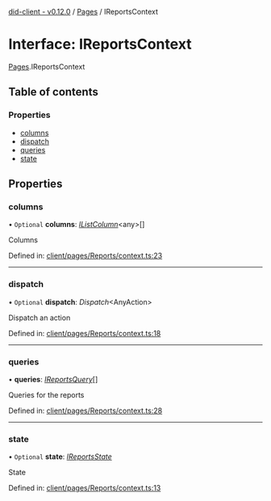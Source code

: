 [did-client - v0.12.0](../README.md) / [Pages](../modules/pages.md) / IReportsContext

# Interface: IReportsContext

[Pages](../modules/pages.md).IReportsContext

## Table of contents

### Properties

- [columns](pages.ireportscontext.md#columns)
- [dispatch](pages.ireportscontext.md#dispatch)
- [queries](pages.ireportscontext.md#queries)
- [state](pages.ireportscontext.md#state)

## Properties

### columns

• `Optional` **columns**: [*IListColumn*](components.ilistcolumn.md)<any\>[]

Columns

Defined in: [client/pages/Reports/context.ts:23](https://github.com/Puzzlepart/did/blob/dev/client/pages/Reports/context.ts#L23)

___

### dispatch

• `Optional` **dispatch**: *Dispatch*<AnyAction\>

Dispatch an action

Defined in: [client/pages/Reports/context.ts:18](https://github.com/Puzzlepart/did/blob/dev/client/pages/Reports/context.ts#L18)

___

### queries

• **queries**: [*IReportsQuery*](pages.ireportsquery.md)[]

Queries for the reports

Defined in: [client/pages/Reports/context.ts:28](https://github.com/Puzzlepart/did/blob/dev/client/pages/Reports/context.ts#L28)

___

### state

• `Optional` **state**: [*IReportsState*](pages.ireportsstate.md)

State

Defined in: [client/pages/Reports/context.ts:13](https://github.com/Puzzlepart/did/blob/dev/client/pages/Reports/context.ts#L13)
